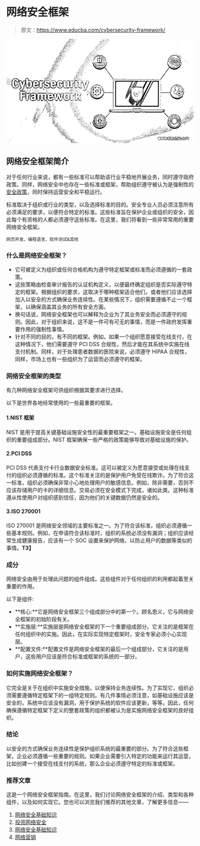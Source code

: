 # 网络安全框架

> 原文：<https://www.educba.com/cybersecurity-framework/>

![Cybersecurity Framework](img/784409900884f6088baa737d4a2a79bd.png)



## 网络安全框架简介

对于任何行业来说，都有一些标准可以帮助该行业平稳地开展业务，同时遵守政府政策。同样，网络安全中也存在一些标准或框架，帮助组织遵守被认为是强制性的[安全政策](https://www.educba.com/security-policies/)，同时保持运营安全和平稳运行。

标准取决于组织或行业的类型，以及选择标准的目的。安全专业人员必须注意所有必须满足的要求，以便符合特定的标准。这些标准旨在保护企业或组织的安全，因此每个有资格的人都必须遵守这些标准。在这里，我们将看到一些非常常用的重要网络安全框架。

<small>网页开发、编程语言、软件测试&其他</small>

### 什么是网络安全框架？

*   它可被定义为组织或任何合格机构为遵守特定框架或标准而必须遵循的一套政策。
*   这些策略由检查审计报告的认证机构定义，以便最终确定组织是否实际遵守特定的框架。根据组织的要求，这取决于哪种框架适合他们，或者他们应该选择加入以安全的方式确保业务连续性。在某些情况下，组织需要遵循不止一个框架，以确保涵盖其业务的所有安全方面。
*   换句话说，网络安全框架也可以解释为企业为了其业务安全而必须遵守的规则。因此，对于组织来说，这不是一件可有可无的事情，而是一件政府发挥重要作用的强制性事情。
*   针对不同的目的，有不同的框架。例如，如果一个组织愿意接受在线支付，在这种情况下，他们需要遵守 PCI DSS 合规性，然后才能在其系统中实施在线支付机制。同样，对于处理患者数据的医院来说，必须遵守 HIPAA 合规性，同样，市场上也有一些组织为了运营而必须遵守的框架。

### 网络安全框架的类型

有几种网络安全框架可供组织根据其要求进行选择。

以下是世界各地经常使用的一些最重要的框架。

#### 1.NIST 框架

NIST 是用于提高关键基础设施安全性的最重要框架之一。基础设施安全是任何组织的重要组成部分。NIST 框架确保一些严格的政策能够导致对基础设施的保护。

#### 2.PCI DSS

PCI DSS 代表支付卡行业数据安全标准。这可以被定义为愿意接受或处理在线支付的组织必须遵循的标准。这个标准关注的是保护用户免受在线欺诈。为了符合这一标准，组织必须确保非常小心地处理用户的敏感信息。例如，除非需要，否则不应该存储用户的卡的详细信息。交易必须在安全模式下完成，诸如此类。这种标准遵从性使用户对组织感到信任，因为他们的关键数据仍然是安全的。

#### 3.ISO 270001

ISO 270001 是网络安全领域的主要标准之一。为了符合该标准，组织必须遵循一些基本规则。例如，在申请符合该标准时，组织的系统必须没有漏洞；组织应该经常生成健康报告，应该有一个 SOC 设置来保护网络，以防止用户的数据等类似的事情。**T3】**

### 成分

网络安全由用于处理此问题的组件组成。这些组件对于任何组织的利用都起着至关重要的作用。

以下是组件:

*   **核心:**它是网络安全框架三个组成部分中的第一个。顾名思义，它与网络安全框架的初始阶段有关。
*   **实施层:**实施层是网络安全框架的下一个重要组成部分。它关注的是框架在任何组织中的实施。因此，在实际实现特定框架时，安全专家必须小心实现层。
*   **配置文件:**配置文件是网络安全框架的最后一个组成部分，它关注的是用户，这些用户应该是符合标准或框架的系统的一部分。

### 如何实施网络安全框架？

它完全是关于在组织中实施安全措施，以便保持业务连续性。为了实现它，组织必须需要遵循特定框架下的一组特定规则。有几件事情必须注意，如基础设施应该是安全的，系统中应该没有漏洞，用于保护系统的软件应该更新，等等。因此，任何确保遵循特定框架下定义的整套政策的组织都被认为是实施网络安全框架的良好组织。

### 结论

以安全的方式确保业务连续性是保护组织系统的最重要的部分。为了符合这些框架，企业必须遵循一些重要的规则。如果企业需要引入特定的功能来运行其运营，比如创建一个接受在线支付的系统，那么企业必须遵守特定的标准或框架。

### 推荐文章

这是一个网络安全框架指南。在这里，我们讨论网络安全框架的介绍、类型和各种组件，以及如何实现它。您也可以浏览我们推荐的其他文章，了解更多信息——

1.  [网络安全基础知识](https://www.educba.com/cybersecurity-basic/)
2.  [投资网络安全](https://www.educba.com/invest-in-cybersecurity/)
3.  [网络安全基础知识](https://www.educba.com/cybersecurity-fundamentals/)
4.  [网络营销](https://www.educba.com/cyber-marketing/)





